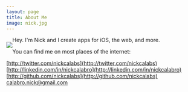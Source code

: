 ```yaml
---
layout: page
title: About Me
image: nick.jpg
---
```


<p style="float:left;"><img class="about-image" src="/img/{{ page.image }}"></p>

Hey. I'm Nick and I create apps for iOS, the web, and more. 

You can find me on most places of the internet:

[http://twitter.com/nickcalabs](http://twitter.com/nickcalabs)
[http://linkedin.com/in/nickcalabro](http://linkedin.com/in/nickcalabro)
[http://github.com/nickcalabs](http://github.com/nickcalabs)
[calabro.nick@gmail.com](mailto:calabro.nick@gmail.com)